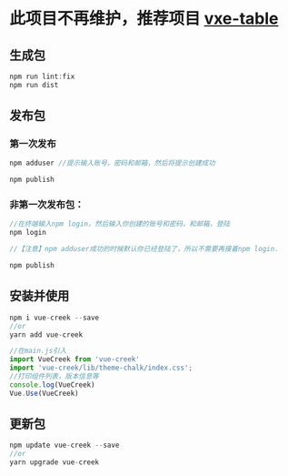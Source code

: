 # 此项目不再维护，推荐项目 <a href="https://github.com/xuliangzhan/vxe-table">vxe-table</a>

## 生成包

```javascript
npm run lint:fix
npm run dist
```

## 发布包

### 第一次发布

```javascript
npm adduser //提示输入账号，密码和邮箱，然后将提示创建成功

npm publish
```

### 非第一次发布包：

```javascript
//在终端输入npm login，然后输入你创建的账号和密码，和邮箱，登陆
npm login

//【注意】npm adduser成功的时候默认你已经登陆了，所以不需要再接着npm login.

npm publish
```

## 安装并使用

```javascript
npm i vue-creek --save
//or
yarn add vue-creek

//在main.js引入
import VueCreek from 'vue-creek'
import 'vue-creek/lib/theme-chalk/index.css';
//打印组件列表，版本信息等
console.log(VueCreek)
Vue.Use(VueCreek)
```

## 更新包

```javascript
npm update vue-creek --save
//or
yarn upgrade vue-creek
```
